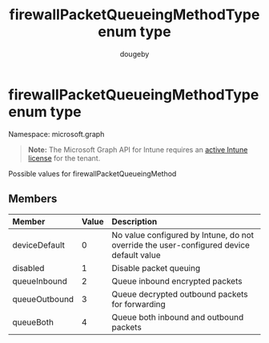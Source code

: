﻿---
title: "firewallPacketQueueingMethodType enum type"
description: "Possible values for firewallPacketQueueingMethod"
author: "dougeby"
localization_priority: Normal
ms.prod: "intune"
doc_type: enumPageType
---

# firewallPacketQueueingMethodType enum type

Namespace: microsoft.graph

> **Note:** The Microsoft Graph API for Intune requires an [active Intune license](https://go.microsoft.com/fwlink/?linkid=839381) for the tenant.

Possible values for firewallPacketQueueingMethod

## Members

| Member        | Value | Description                                                                             |
| :------------ | :---- | :-------------------------------------------------------------------------------------- |
| deviceDefault | 0     | No value configured by Intune, do not override the user-configured device default value |
| disabled      | 1     | Disable packet queuing                                                                  |
| queueInbound  | 2     | Queue inbound encrypted packets                                                         |
| queueOutbound | 3     | Queue decrypted outbound packets for forwarding                                         |
| queueBoth     | 4     | Queue both inbound and outbound packets                                                 |

